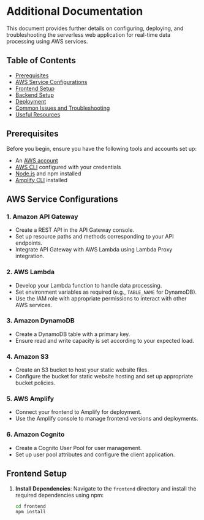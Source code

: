 # Additional Documentation

This document provides further details on configuring, deploying, and troubleshooting the serverless web application for real-time data processing using AWS services.

## Table of Contents

- [Prerequisites](#prerequisites)
- [AWS Service Configurations](#aws-service-configurations)
- [Frontend Setup](#frontend-setup)
- [Backend Setup](#backend-setup)
- [Deployment](#deployment)
- [Common Issues and Troubleshooting](#common-issues-and-troubleshooting)
- [Useful Resources](#useful-resources)

## Prerequisites

Before you begin, ensure you have the following tools and accounts set up:

- An [AWS account](https://aws.amazon.com/)
- [AWS CLI](https://aws.amazon.com/cli/) configured with your credentials
- [Node.js](https://nodejs.org/) and npm installed
- [Amplify CLI](https://docs.amplify.aws/cli/start/install/) installed

## AWS Service Configurations

### 1. Amazon API Gateway

- Create a REST API in the API Gateway console.
- Set up resource paths and methods corresponding to your API endpoints.
- Integrate API Gateway with AWS Lambda using Lambda Proxy integration.

### 2. AWS Lambda

- Develop your Lambda function to handle data processing.
- Set environment variables as required (e.g., `TABLE_NAME` for DynamoDB).
- Use the IAM role with appropriate permissions to interact with other AWS services.

### 3. Amazon DynamoDB

- Create a DynamoDB table with a primary key.
- Ensure read and write capacity is set according to your expected load.

### 4. Amazon S3

- Create an S3 bucket to host your static website files.
- Configure the bucket for static website hosting and set up appropriate bucket policies.

### 5. AWS Amplify

- Connect your frontend to Amplify for deployment.
- Use the Amplify console to manage frontend versions and deployments.

### 6. Amazon Cognito

- Create a Cognito User Pool for user management.
- Set up user pool attributes and configure the client application.

## Frontend Setup

1. **Install Dependencies**: Navigate to the `frontend` directory and install the required dependencies using npm:

   ```bash
   cd frontend
   npm install
   ```
